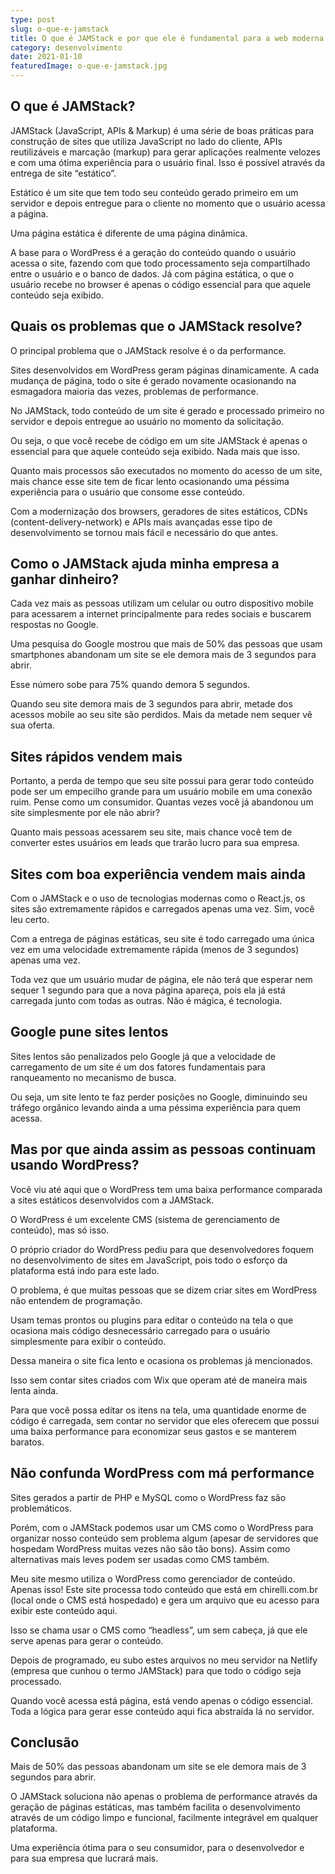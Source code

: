 ```yaml
---
type: post
slug: o-que-e-jamstack
title: O que é JAMStack e por que ele é fundamental para a web moderna
category: desenvolvimento
date: 2021-01-10
featuredImage: o-que-e-jamstack.jpg
---
```


## O que é JAMStack?

JAMStack (JavaScript, APIs & Markup) é uma série de boas práticas para construção de sites que utiliza JavaScript no lado do cliente, APIs reutilizáveis e marcação (markup) para gerar aplicações realmente velozes e com uma ótima experiência para o usuário final. Isso é possível através da entrega de site “estático”.

Estático é um site que tem todo seu conteúdo gerado primeiro em um servidor e depois entregue para o cliente no momento que o usuário acessa a página.

Uma página estática é diferente de uma página dinâmica.

A base para o WordPress é a geração do conteúdo quando o usuário acessa o site, fazendo com que todo processamento seja compartilhado entre o usuário e o banco de dados. Já com página estática, o que o usuário recebe no browser é apenas o código essencial para que aquele conteúdo seja exibido.

## Quais os problemas que o JAMStack resolve?

O principal problema que o JAMStack resolve é o da performance.

Sites desenvolvidos em WordPress geram páginas dinamicamente. A cada mudança de página, todo o site é gerado novamente ocasionando na esmagadora maioria das vezes, problemas de performance.

No JAMStack, todo conteúdo de um site é gerado e processado primeiro no servidor e depois entregue ao usuário no momento da solicitação.

Ou seja, o que você recebe de código em um site JAMStack é apenas o essencial para que aquele conteúdo seja exibido. Nada mais que isso.

Quanto mais processos são executados no momento do acesso de um site, mais chance esse site tem de ficar lento ocasionando uma péssima experiência para o usuário que consome esse conteúdo.

Com a modernização dos browsers, geradores de sites estáticos, CDNs (content-delivery-network) e APIs mais avançadas esse tipo de desenvolvimento se tornou mais fácil e necessário do que antes.

## Como o JAMStack ajuda minha empresa a ganhar dinheiro?

Cada vez mais as pessoas utilizam um celular ou outro dispositivo mobile para acessarem a internet principalmente para redes sociais e buscarem respostas no Google.

Uma pesquisa do Google mostrou que mais de 50% das pessoas que usam smartphones abandonam um site se ele demora mais de 3 segundos para abrir.

Esse número sobe para 75% quando demora 5 segundos.

Quando seu site demora mais de 3 segundos para abrir, metade dos acessos mobile ao seu site são perdidos. Mais da metade nem sequer vê sua oferta.

## Sites rápidos vendem mais

Portanto, a perda de tempo que seu site possui para gerar todo conteúdo pode ser um empecilho grande para um usuário mobile em uma conexão ruim. Pense como um consumidor. Quantas vezes você já abandonou um site simplesmente por ele não abrir?

Quanto mais pessoas acessarem seu site, mais chance você tem de converter estes usuários em leads que trarão lucro para sua empresa.

## Sites com boa experiência vendem mais ainda

Com o JAMStack e o uso de tecnologias modernas como o React.js, os sites são extremamente rápidos e carregados apenas uma vez. Sim, você leu certo.

Com a entrega de páginas estáticas, seu site é todo carregado uma única vez em uma velocidade extremamente rápida (menos de 3 segundos) apenas uma vez.

Toda vez que um usuário mudar de página, ele não terá que esperar nem sequer 1 segundo para que a nova página apareça, pois ela já está carregada junto com todas as outras. Não é mágica, é tecnologia.

## Google pune sites lentos

Sites lentos são penalizados pelo Google já que a velocidade de carregamento de um site é um dos fatores fundamentais para ranqueamento no mecanismo de busca.

Ou seja, um site lento te faz perder posições no Google, diminuindo seu tráfego orgânico levando ainda a uma péssima experiência para quem acessa.

## Mas por que ainda assim as pessoas continuam usando WordPress?

Você viu até aqui que o WordPress tem uma baixa performance comparada a sites estáticos desenvolvidos com a JAMStack.

O WordPress é um excelente CMS (sistema de gerenciamento de conteúdo), mas só isso.

O próprio criador do WordPress pediu para que desenvolvedores foquem no desenvolvimento de sites em JavaScript, pois todo o esforço da plataforma está indo para este lado.

O problema, é que muitas pessoas que se dizem criar sites em WordPress não entendem de programação.

Usam temas prontos ou plugins para editar o conteúdo na tela o que ocasiona mais código desnecessário carregado para o usuário simplesmente para exibir o conteúdo.

Dessa maneira o site fica lento e ocasiona os problemas já mencionados.

Isso sem contar sites criados com Wix que operam até de maneira mais lenta ainda.

Para que você possa editar os itens na tela, uma quantidade enorme de código é carregada, sem contar no servidor que eles oferecem que possui uma baixa performance para economizar seus gastos e se manterem baratos.

## Não confunda WordPress com má performance

Sites gerados a partir de PHP e MySQL como o WordPress faz são problemáticos.

Porém, com o JAMStack podemos usar um CMS como o WordPress para organizar nosso conteúdo sem problema algum (apesar de servidores que hospedam WordPress muitas vezes não são tão bons). Assim como alternativas mais leves podem ser usadas como CMS também.

Meu site mesmo utiliza o WordPress como gerenciador de conteúdo. Apenas isso! Este site processa todo conteúdo que está em chirelli.com.br (local onde o CMS está hospedado) e gera um arquivo que eu acesso para exibir este conteúdo aqui.

Isso se chama usar o CMS como “headless”, um sem cabeça, já que ele serve apenas para gerar o conteúdo.

Depois de programado, eu subo estes arquivos no meu servidor na Netlify (empresa que cunhou o termo JAMStack) para que todo o código seja processado.

Quando você acessa está página, está vendo apenas o código essencial. Toda a lógica para gerar esse conteúdo aqui fica abstraída lá no servidor.

## Conclusão

Mais de 50% das pessoas abandonam um site se ele demora mais de 3 segundos para abrir.

O JAMStack soluciona não apenas o problema de performance através da geração de páginas estáticas, mas também facilita o desenvolvimento através de um código limpo e funcional, facilmente integrável em qualquer plataforma.

Uma experiência ótima para o seu consumidor, para o desenvolvedor e para sua empresa que lucrará mais.
